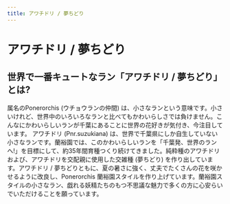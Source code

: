 ```yaml
---
title: アワチドリ / 夢ちどり
---
```

アワチドリ / 夢ちどり
==
世界で一番キュートなラン「アワチドリ / 夢ちどり」とは?
--
属名のPonerorchis (ウチョウランの仲間) は、小さなランという意味です。小さいけれど、世界中のいろいろなランと比べてもかわいらしさでは負けません。こんなにかわいらしいランが千葉にあることに世界の花好きが気付き、今注目しています。 アワチドリ (Pnr.suzukiana) は、世界で千葉県にしか自生していない小さなランです。蘭裕園では、このかわいらしいランを「千葉発、世界のランへ!」を目標にして、約35年間育種つくり続けてきました。純粋種のアワチドリおよび、アワチドリを交配親に使用した交雑種 (夢ちどり) を作り出しています。アワチドリ / 夢ちどりともに、夏の暑さに強く、丈夫でたくさんの花を咲かせるように改良し、Ponerorchis 蘭裕園スタイルを作り上げています。蘭裕園スタイルの小さなラン、戯れる妖精たちのもつ不思議な魅力で多くの方に心安らいでいただけることを願っています。

